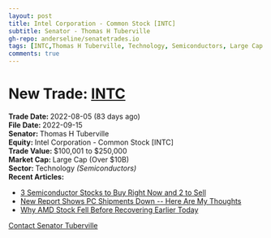 ```yaml
---
layout: post
title: Intel Corporation - Common Stock [INTC]
subtitle: Senator - Thomas H Tuberville
gh-repo: anderseline/senatetrades.io
tags: [INTC,Thomas H Tuberville, Technology, Semiconductors, Large Cap (Over $10B)]
comments: true
---
```


# New Trade: [INTC](https://finance.yahoo.com/quote/INTC/) #
<b>Trade Date: </b>2022-08-05 (83 days ago)<br>
<b>File Date: </b>2022-09-15<br>
<b>Senator: </b>Thomas H Tuberville<br>
<b>Equity: </b>Intel Corporation - Common Stock [INTC]<br>
<b>Trade Value: </b>$100,001 to $250,000<br>
<b>Market Cap: </b>Large Cap (Over $10B)<br>
<b>Sector: </b>Technology <i>(Semiconductors)</i><br>
<b>Recent Articles:</b>
- [3 Semiconductor Stocks to Buy Right Now and 2 to Sell](https://stocknews.com/news/nvda-avgo-qcom-amd-rmbs-3-semiconductor-stocks-to-buy-right-now-and-2-to/)
- [New Report Shows PC Shipments Down -- Here Are My Thoughts](https://www.fool.com/investing/2022/10/12/new-report-shows-pc-shipments-down-here-are-my-tho/)
- [Why AMD Stock Fell Before Recovering Earlier Today](https://www.fool.com/investing/2022/10/05/why-advanced-micro-devices-stock-was-falling-today/)

[Contact Senator Tuberville](https://www.tuberville.senate.gov/contact)